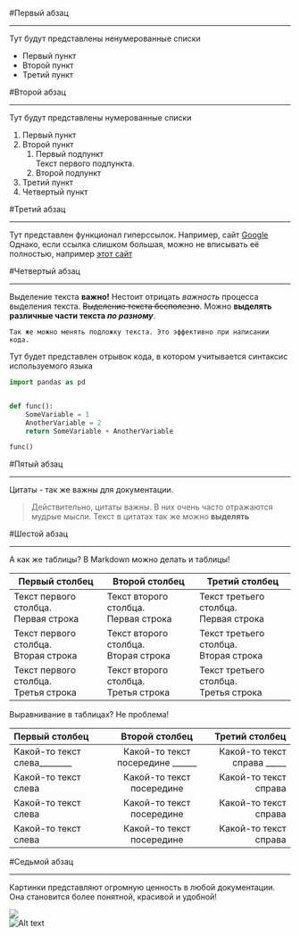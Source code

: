 #Первый абзац

-------

Тут будут представлены ненумерованные списки

* Первый пункт
* Второй пункт
* Третий пункт

#Второй абзац

------

Тут будут представлены нумерованные списки

1. Первый пункт
2. Второй пункт
    1. Первый подпункт</br>
    Текст первого подпункта.</br>
    2. Второй подпункт
3. Третий пункт
4. Четвертый пункт

#Третий абзац

--------

Тут представлен функционал гиперссылок. Например,
сайт [Google](https://google.com)</br>
Однако, если ссылка слишком большая,
можно не вписывать её полностью, например [этот сайт](1)

#Четвертый абзац

--------

Выделение текста **важно!** Нестоит отрицать *важность* процесса
выделения текста. ~~Выделение текста бесполезно~~. Можно **выделять различные
части текста _по разному_**.</br>

`Так же можно менять подложку текста. Это эффективно при написании кода.`

Тут будет представлен отрывок кода, в котором учитывается синтаксис
используемого языка

```python
import pandas as pd


def func():
    SomeVariable = 1
    AnotherVariable = 2
    return SomeVariable + AnotherVariable

func()
```

#Пятый абзац

---------

Цитаты - так же важны для документации.
> Действительно, цитаты важны. В них очень часто отражаются мудрые мысли.
> Текст в цитатах так же можно **выделять**

#Шестой абзац

---------

А как же таблицы? В Markdown можно делать и таблицы!

Первый столбец | Второй столбец | Третий столбец
|--------------|----------------|-----------------
|Текст первого столбца.</br> Первая строка| Текст второго столбца.</br> Первая строка| Текст третьего столбца.</br> Первая строка
|Текст первого столбца.</br> Вторая строка| Текст второго столбца.</br> Вторая строка| Текст третьего столбца.</br> Вторая строка
|Текст первого столбца.</br> Третья строка| Текст второго столбца.</br> Третья строка| Текст третьего столбца.</br> Третья строка

Выравнивание в таблицах? Не проблема!

Первый столбец | Второй столбец | Третий столбец
|:--------------|:----------------:|-----------------:|
|Какой-то текст слева________| Какой-то текст посередине ______| Какой-то текст справа _____|
|Какой-то текст слева| Какой-то текст посередине | Какой-то текст справа|
|Какой-то текст слева| Какой-то текст посередине | Какой-то текст справа|
|Какой-то текст слева| Какой-то текст посередине | Какой-то текст справа|

#Седьмой абзац

------------------

Картинки представляют огромную ценность в любой документации.
Она становится более понятной, красивой и удобной!</br>


![](https://icdn.lenta.ru/images/2021/04/27/16/20210427163138131/square_320_c09ebae17387b7d6eeb9fa0d42afe5ee.jpg) </br>
![Alt text](https://icdn.lenta.ru/images/2021/04/27/16/20210427163138131/square_320_c09ebae17387b7d6eeb9fa0d42afe5ee.jpg "Текст?")


[1]:(https://google.com)
